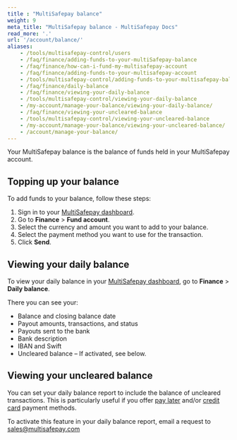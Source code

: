 ```yaml
---
title : "MultiSafepay balance"
weight: 9
meta_title: "MultiSafepay balance - MultiSafepay Docs"
read_more: '.'
url: '/account/balance/'
aliases:
    - /tools/multisafepay-control/users
    - /faq/finance/adding-funds-to-your-multiSafepay-balance
    - /faq/finance/how-can-i-fund-my-multisafepay-account
    - /faq/finance/adding-funds-to-your-multisafepay-account
    - /tools/multisafepay-control/adding-funds-to-your-multisafepay-balance
    - /faq/finance/daily-balance
    - /faq/finance/viewing-your-daily-balance
    - /tools/multisafepay-control/viewing-your-daily-balance
    - /my-account/manage-your-balance/viewing-your-daily-balance/
    - /faq/finance/viewing-your-uncleared-balance
    - /tools/multisafepay-control/viewing-your-uncleared-balance
    - /my-account/manage-your-balance/viewing-your-uncleared-balance/
    - /account/manage-your-balance/
---
```


Your MultiSafepay balance is the balance of funds held in your MultiSafepay account.

## Topping up your balance

To add funds to your balance, follow these steps:

1. Sign in to your [MultiSafepay dashboard](https://merchant.multisafepay.com).
2. Go to **Finance** > **Fund account**.
3. Select the currency and amount you want to add to your balance.
4. Select the payment method you want to use for the transaction.
5. Click **Send**.

## Viewing your daily balance

To view your daily balance in your [MultiSafepay dashboard](https://merchant.multisafepay.com), go to **Finance** > **Daily balance**.

There you can see your:

- Balance and closing balance date
- Payout amounts, transactions, and status
- Payouts sent to the bank
- Bank description
- IBAN and Swift
- Uncleared balance – If activated, see below.

## Viewing your uncleared balance

You can set your daily balance report to include the balance of uncleared transactions. This is particularly useful if you offer [pay later](/payment-methods/pay-later/) and/or [credit card](/payment-methods/credit-debit-cards/) payment methods. 

To activate this feature in your daily balance report, email a request to <sales@multisafepay.com>